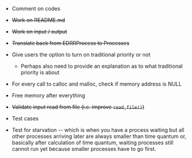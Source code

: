 - Comment on codes
- ~~Work on README.md~~
- ~~Work on input / output~~
- ~~Translate back from EDRRProcess to Processes~~
- Give users the option to turn on traditional priority or not
    - Perhaps also need to provide an explanation as to what traditional priority is about
- For every call to calloc and malloc, check if memory address is NULL
- Free memory after everything
- ~~Validate input read from file (i.e. improve `read_file()`)~~


- Test cases
- Test for starvation -- which is when you have a process waiting but all other processes arriving later are always smaller than time quantum or, basically after calculation of time quantum, waiting processes still cannot run yet because smaller processes have to go first.
